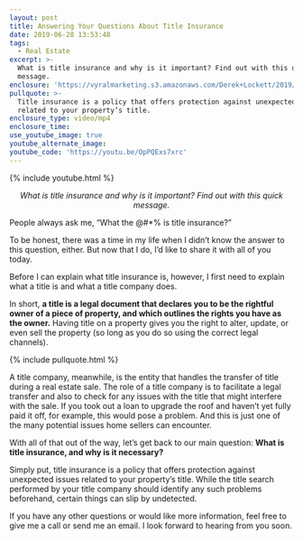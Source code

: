 ```yaml
---
layout: post
title: Answering Your Questions About Title Insurance
date: 2019-06-28 13:53:48
tags:
  - Real Estate
excerpt: >-
  What is title insurance and why is it important? Find out with this quick
  message.
enclosure: 'https://vyralmarketing.s3.amazonaws.com/Derek+Lockett/2019/Both+Bleeps.mp4'
pullquote: >-
  Title insurance is a policy that offers protection against unexpected issues
  related to your property’s title.
enclosure_type: video/mp4
enclosure_time:
use_youtube_image: true
youtube_alternate_image:
youtube_code: 'https://youtu.be/OpPQExs7xrc'
---
```


{% include youtube.html %}

<p style="text-align: center;"><em>What is title insurance and why is it important? Find out with this quick message.</em></p>

People always ask me, “What the @\#\*% is title insurance?”&nbsp;

To be honest, there was a time in my life when I didn’t know the answer to this question, either. But now that I do, I’d like to share it with all of you today.&nbsp;

Before I can explain what title insurance is, however, I first need to explain what a title is and what a title company does.&nbsp;

In short, **a title is a legal document that declares you to be the rightful owner of a piece of property, and which outlines the rights you have as the owner.** Having title on a property gives you the right to alter, update, or even sell the property (so long as you do so using the correct legal channels).

{% include pullquote.html %}

A title company, meanwhile, is the entity that handles the transfer of title during a real estate sale. The role of a title company is to facilitate a legal transfer and also to check for any issues with the title that might interfere with the sale. If you took out a loan to upgrade the roof and haven’t yet fully paid it off, for example, this would pose a problem. And this is just one of the many potential issues home sellers can encounter.&nbsp;

With all of that out of the way, let’s get back to our main question: **What is title insurance, and why is it necessary?&nbsp;**

Simply put, title insurance is a policy that offers protection against unexpected issues related to your property’s title. While the title search performed by your title company should identify any such problems beforehand, certain things can slip by undetected.&nbsp;

If you have any other questions or would like more information, feel free to give me a call or send me an email. I look forward to hearing from you soon.